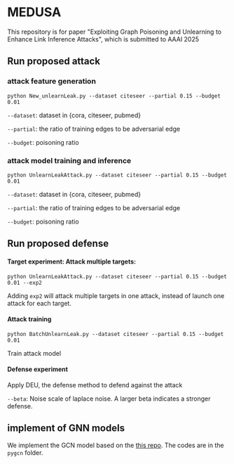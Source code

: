 # MEDUSA
 
This repository is for paper "Exploiting Graph Poisoning and Unlearning to Enhance Link Inference Attacks", which is submitted to AAAI 2025

## Run proposed attack
### attack feature generation

`python New_unlearnLeak.py --dataset citeseer --partial 0.15 --budget 0.01`

`--dataset`: dataset in {cora, citeseer, pubmed}

`--partial`: the ratio of training edges to be adversarial edge

`--budget`: poisoning ratio

### attack model training and inference

`python UnlearnLeakAttack.py --dataset citeseer --partial 0.15 --budget 0.01`

`--dataset`: dataset in {cora, citeseer, pubmed}

`--partial`: the ratio of training edges to be adversarial edge

`--budget`: poisoning ratio

## Run proposed defense

#### Target experiment: Attack multiple targets:

`python UnlearnLeakAttack.py --dataset citeseer --partial 0.15 --budget 0.01 --exp2`

Adding `exp2` will attack multiple targets in one attack, instead of launch one attack for each target.

#### Attack training

`python BatchUnlearnLeak.py --dataset citeseer --partial 0.15 --budget 0.01`

Train attack model

#### Defense experiment

Apply DEU, the defense method to defend against the attack

`--beta`: Noise scale of laplace noise. A larger beta indicates a stronger defense.

## implement of GNN models
We implement the GCN model based on the [this repo](https://github.com/tkipf/pygcn). The codes are in the `pygcn` folder.